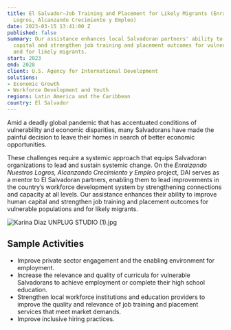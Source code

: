 ```yaml
---
title: El Salvador—Job Training and Placement for Likely Migrants (Enraizando Nuestros
  Logros, Alcanzando Crecimiento y Empleo)
date: 2023-03-15 13:41:00 Z
published: false
summary: Our assistance enhances local Salvadoran partners' ability to improve human
  capital and strengthen job training and placement outcomes for vulnerable populations
  and for likely migrants.
start: 2023
end: 2028
client: U.S. Agency for International Development
solutions:
- Economic Growth
- Workforce Development and Youth
regions: Latin America and the Caribbean
country: El Salvador
---
```


Amid a deadly global pandemic that has accentuated conditions of vulnerability and economic disparities, many Salvadorans have made the painful decision to leave their homes in search of better economic opportunities.

These challenges require a systemic approach that equips Salvadoran organizations to lead and sustain systemic change. On the *Enraizando Nuestros Logros, Alcanzando Crecimiento y Empleo* project, DAI serves as a mentor to El Salvadoran partners, enabling them to lead improvements in the country’s workforce development system by strengthening connections and capacity at all levels. Our assistance enhances their ability to improve human capital and strengthen job training and placement outcomes for vulnerable populations and for likely migrants.

![Karina Diaz UNPLUG STUDIO (1).jpg](/uploads/Karina%20Diaz%20UNPLUG%20STUDIO%20(1).jpg)

## Sample Activities

* Improve private sector engagement and the enabling environment for employment.
* Increase the relevance and quality of curricula for vulnerable Salvadorans to achieve employment or complete their high school education.
* Strengthen local workforce institutions and education providers to improve the quality and relevance of job training and placement services that meet market demands. 
* Improve inclusive hiring practices.